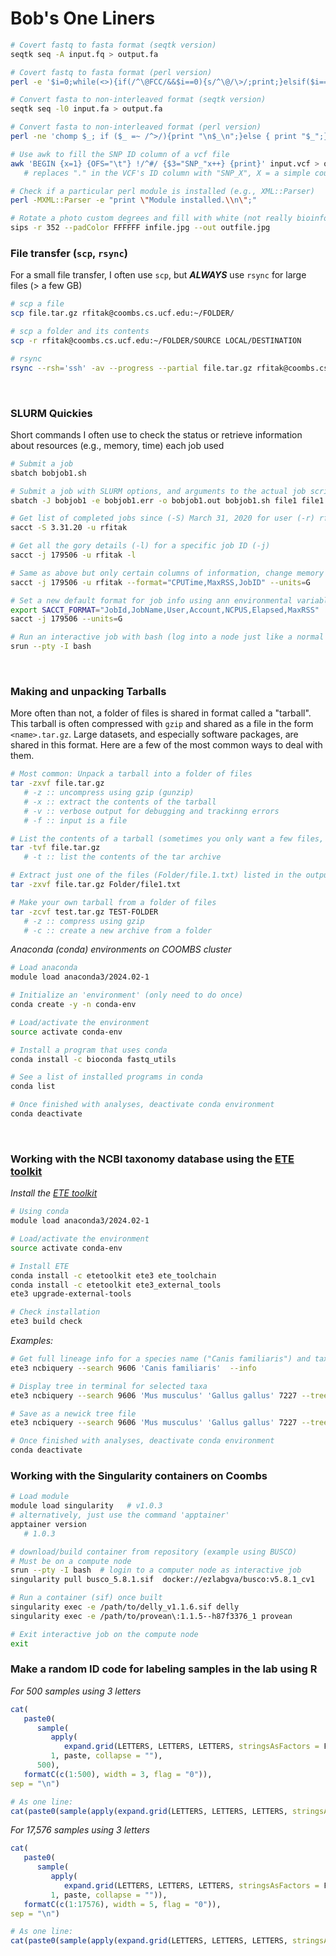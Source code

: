 # Bob's One Liners

```bash
# Covert fastq to fasta format (seqtk version)
seqtk seq -A input.fq > output.fa

# Covert fastq to fasta format (perl version)
perl -e '$i=0;while(<>){if(/^\@FCC/&&$i==0){s/^\@/\>/;print;}elsif($i==1){print;$i=-3}$i++;}' input.fq > output.fa

# Convert fasta to non-interleaved format (seqtk version)
seqtk seq -l0 input.fa > output.fa

# Convert fasta to non-interleaved format (perl version)
perl -ne 'chomp $_; if ($_ =~ /^>/){print "\n$_\n";}else { print "$_";}' input.fa | sed '1d' > out.fa

# Use awk to fill the SNP ID column of a vcf file
awk 'BEGIN {x=1} {OFS="\t"} !/^#/ {$3="SNP_"x++} {print}' input.vcf > output.vcf
   # replaces "." in the VCF's ID column with "SNP_X", X = a simple counter.

# Check if a particular perl module is installed (e.g., XML::Parser)
perl -MXML::Parser -e "print \"Module installed.\\n\";"

# Rotate a photo custom degrees and fill with white (not really bioinformatics???) (-r = degrees clockwise)
sips -r 352 --padColor FFFFFF infile.jpg --out outfile.jpg
```

### File transfer (`scp`, `rsync`)
For a small file transfer, I often use `scp`, but ___ALWAYS___ use `rsync` for large files (> a few GB)
```bash
# scp a file
scp file.tar.gz rfitak@coombs.cs.ucf.edu:~/FOLDER/

# scp a folder and its contents
scp -r rfitak@coombs.cs.ucf.edu:~/FOLDER/SOURCE LOCAL/DESTINATION

# rsync
rsync --rsh='ssh' -av --progress --partial file.tar.gz rfitak@coombs.cs.ucf.edu:~/FOLDER/
```

<br>

### SLURM Quickies
Short commands I often use to check the status or retrieve information about resources (e.g., memory, time) each job used
```bash
# Submit a job
sbatch bobjob1.sh

# Submit a job with SLURM options, and arguments to the actual job script
sbatch -J bobjob1 -e bobjob1.err -o bobjob1.out bobjob1.sh file1 file1

# Get list of completed jobs since (-S) March 31, 2020 for user (-r) rfitak
sacct -S 3.31.20 -u rfitak

# Get all the gory details (-l) for a specific job ID (-j)
sacct -j 179506 -u rfitak -l

# Same as above but only certain columns of information, change memory to (G)igabytes
sacct -j 179506 -u rfitak --format="CPUTime,MaxRSS,JobID" --units=G

# Set a new default format for job info using ann environmental variable
export SACCT_FORMAT="JobId,JobName,User,Account,NCPUS,Elapsed,MaxRSS"
sacct -j 179506 --units=G

# Run an interactive job with bash (log into a node just like a normal ssh session: USE SPARINGLY!)
srun --pty -I bash
```

<br>

### Making and unpacking Tarballs
More often than not, a folder of files is shared in format called a "tarball".  This tarball is often compressed with `gzip` and shared as a file in the form `<name>.tar.gz`.  Large datasets, and especially software packages, are shared in this format.  Here are a few of the most common ways to deal with them.
```bash
# Most common: Unpack a tarball into a folder of files
tar -zxvf file.tar.gz
   # -z :: uncompress using gzip (gunzip)
   # -x :: extract the contents of the tarball
   # -v :: verbose output for debugging and trackinng errors
   # -f :: input is a file

# List the contents of a tarball (sometimes you only want a few files, not the entire contents.  This saves space.
tar -tvf file.tar.gz
   # -t :: list the contents of the tar archive

# Extract just one of the files (Folder/file.1.txt) listed in the output above
tar -zxvf file.tar.gz Folder/file1.txt

# Make your own tarball from a folder of files
tar -zcvf test.tar.gz TEST-FOLDER
   # -z :: compress using gzip
   # -c :: create a new archive from a folder
```

_Anaconda (conda) environments on COOMBS cluster_
```bash
# Load anaconda
module load anaconda3/2024.02-1

# Initialize an 'environment' (only need to do once)
conda create -y -n conda-env

# Load/activate the environment
source activate conda-env

# Install a program that uses conda
conda install -c bioconda fastq_utils

# See a list of installed programs in conda
conda list

# Once finished with analyses, deactivate conda environment
conda deactivate
```

<br>

### Working with the NCBI taxonomy database using the [ETE toolkit](http://etetoolkit.org/documentation/ete-ncbiquery/)
_Install the [ETE toolkit](http://etetoolkit.org/documentation/ete-ncbiquery/)_
```bash
# Using conda
module load anaconda3/2024.02-1

# Load/activate the environment
source activate conda-env

# Install ETE
conda install -c etetoolkit ete3 ete_toolchain
conda install -c etetoolkit ete3_external_tools
ete3 upgrade-external-tools

# Check installation
ete3 build check
```

_Examples:_
```bash
# Get full lineage info for a species name ("Canis familiaris") and taxon ID (9606 = humans)
ete3 ncbiquery --search 9606 'Canis familiaris'  --info

# Display tree in terminal for selected taxa
ete3 ncbiquery --search 9606 'Mus musculus' 'Gallus gallus' 7227 --tree | ete3 view --ncbi --text

# Save as a newick tree file
ete3 ncbiquery --search 9606 'Mus musculus' 'Gallus gallus' 7227 --tree > tree.nwk

# Once finished with analyses, deactivate conda environment
conda deactivate
```

### Working with the Singularity containers on Coombs
```bash
# Load module
module load singularity   # v1.0.3
# alternatively, just use the command 'apptainer'
apptainer version
   # 1.0.3

# download/build container from repository (example using BUSCO)
# Must be on a compute node
srun --pty -I bash  # login to a computer node as interactive job
singularity pull busco_5.8.1.sif  docker://ezlabgva/busco:v5.8.1_cv1

# Run a container (sif) once built
singularity exec -e /path/to/delly_v1.1.6.sif delly
singularity exec -e /path/to/provean\:1.1.5--h87f3376_1 provean

# Exit interactive job on the compute node
exit
```

### Make a random ID code for labeling samples in the lab using R
_For 500 samples using 3 letters_
```R
cat(
   paste0(
      sample(
         apply(
            expand.grid(LETTERS, LETTERS, LETTERS, stringsAsFactors = F),
         1, paste, collapse = ""),
      500),
   formatC(c(1:500), width = 3, flag = "0")),
sep = "\n")

# As one line:
cat(paste0(sample(apply(expand.grid(LETTERS, LETTERS, LETTERS, stringsAsFactors = F), 1, paste, collapse = ""), 500), formatC(c(1:500), width = 3, flag = "0")), sep = "\n")
```
_For 17,576 samples using 3 letters_
```R
cat(
   paste0(
      sample(
         apply(
            expand.grid(LETTERS, LETTERS, LETTERS, stringsAsFactors = F),
         1, paste, collapse = "")),
   formatC(c(1:17576), width = 5, flag = "0")),
sep = "\n")

# As one line:
cat(paste0(sample(apply(expand.grid(LETTERS, LETTERS, LETTERS, stringsAsFactors = F), 1, paste, collapse = "")), formatC(c(1:17576), width = 5, flag = "0")), sep = "\n")
```
